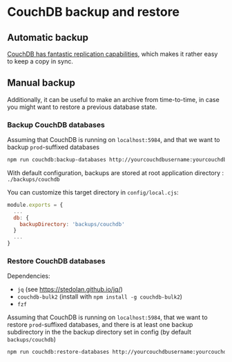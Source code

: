 # CouchDB backup and restore

## Automatic backup
[CouchDB has fantastic replication capabilities](https://docs.couchdb.org/en/stable/replication/intro.html), which makes it rather easy to keep a copy in sync.

## Manual backup
Additionally, it can be useful to make an archive from time-to-time, in case you might want to restore a previous database state.

### Backup CouchDB databases

Assuming that CouchDB is running on `localhost:5984`, and that we want to backup `prod`-suffixed databases

```sh
npm run couchdb:backup-databases http://yourcouchdbusername:yourcouchdbpassword@localhost:5984 prod
```

With default configuration, backups are stored at root application directory : `./backups/couchdb`

You can customize this target directory in `config/local.cjs`:

```js
module.exports = {
  ...
  db: {
    backupDirectory: 'backups/couchdb'
  }
  ...
}
```


### Restore CouchDB databases

Dependencies:
* `jq` (see https://stedolan.github.io/jq/)
* `couchdb-bulk2` (install with `npm install -g couchdb-bulk2`)
* `fzf`

Assuming that CouchDB is running on `localhost:5984`, that we want to restore `prod`-suffixed databases, and there is at least one backup subdirectory in the the backup directory set in config (by default `backups/couchdb`)

```sh
npm run couchdb:restore-databases http://yourcouchdbusername:yourcouchdbpassword@localhost:5984 prod
```
